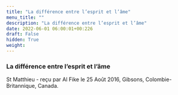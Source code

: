 ```yaml
---
title: "La différence entre l’esprit et l’âme"
menu_title: ""
description: "La différence entre l’esprit et l’âme"
date: 2022-06-01 06:00:01+00:226
draft: False
hidden: True
weight:
---
```

### La différence entre l’esprit et l’âme

St Matthieu - reçu par Al Fike le 25 Août 2016, Gibsons, Colombie-Britannique, Canada.



